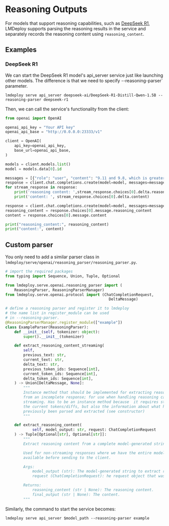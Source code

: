 # Reasoning Outputs

For models that support reasoning capabilities, such as [DeepSeek R1](https://huggingface.co/deepseek-ai/DeepSeek-R1), LMDeploy supports parsing the reasoning results in the service and separately records the reasoning content using `reasoning_content`.

## Examples

### DeepSeek R1

We can start the DeepSeek R1 model's api_server service just like launching other models. The difference is that we need to specify --reasoning-parser\` parameter.

```
lmdeploy serve api_server deepseek-ai/DeepSeek-R1-Distill-Qwen-1.5B --reasoning-parser deepseek-r1
```

Then, we can call the service's functionality from the client:

```python
from openai import OpenAI

openai_api_key = "Your API key"
openai_api_base = "http://0.0.0.0:23333/v1"

client = OpenAI(
    api_key=openai_api_key,
    base_url=openai_api_base,
)

models = client.models.list()
model = models.data[0].id

messages = [{"role": "user", "content": "9.11 and 9.8, which is greater?"}]
response = client.chat.completions.create(model=model, messages=messages, stream=True)
for stream_response in response:
    print('reasoning content: ',stream_response.choices[0].delta.reasoning_content)
    print('content: ', stream_response.choices[0].delta.content)

response = client.chat.completions.create(model=model, messages=messages, stream=False)
reasoning_content = response.choices[0].message.reasoning_content
content = response.choices[0].message.content

print("reasoning_content:", reasoning_content)
print("content:", content)
```

## Custom parser

You only need to add a similar parser class in `lmdeploy/serve/openai/reasoning_parser/reasoning_parser.py`.

```python
# import the required packages
from typing import Sequence, Union, Tuple, Optional

from lmdeploy.serve.openai.reasoning_parser import (
    ReasoningParser, ReasoningParserManager)
from lmdeploy.serve.openai.protocol import (ChatCompletionRequest,
                                              DeltaMessage)

# define a reasoning parser and register it to lmdeploy
# the name list in register_module can be used
# in --reasoning-parser.
@ReasoningParserManager.register_module(["example"])
class ExampleParser(ReasoningParser):
    def __init__(self, tokenizer: object):
        super().__init__(tokenizer)

    def extract_reasoning_content_streaming(
        self,
        previous_text: str,
        current_text: str,
        delta_text: str,
        previous_token_ids: Sequence[int],
        current_token_ids: Sequence[int],
        delta_token_ids: Sequence[int],
    ) -> Union[DeltaMessage, None]:
        """
        Instance method that should be implemented for extracting reasoning
        from an incomplete response; for use when handling reasoning calls and
        streaming. Has to be an instance method because  it requires state -
        the current tokens/diffs, but also the information about what has
        previously been parsed and extracted (see constructor)
        """

    def extract_reasoning_content(
            self, model_output: str, request: ChatCompletionRequest
    ) -> Tuple[Optional[str], Optional[str]]:
        """
        Extract reasoning content from a complete model-generated string.

        Used for non-streaming responses where we have the entire model response
        available before sending to the client.

        Args:
            model_output (str): The model-generated string to extract reasoning content from.
            request (ChatCompletionRequest): he request object that was used to generate the model_output.

        Returns:
            reasoning_content (str | None): The reasoning content.
            final_output (str | None): The content.
        """
```

Similarly, the command to start the service becomes:

```
lmdeploy serve api_server $model_path --reasoning-parser example
```

